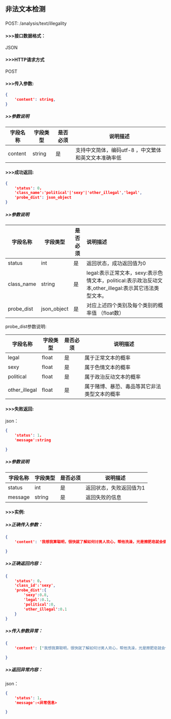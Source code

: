 ## 非法文本检测

### 

POST:  /analysis/text/illegality

#### >>>接口数据格式：

JSON

#### >>>HTTP请求方式

POST

#### >>>传入参数:

```json
{
	'content': string,
}
```

##### >>参数说明

| 字段名称 | 字段类型 | 是否必须 | 说明描述         |
| -------- | -------- | -------- | ---------------- |
| content  | string   | 是       | 支持中文简体，编码utf-8 ，中文繁体和英文文本准确率低|

#### >>>成功返回:

```json
{
	'status': 0，    
    'class_name':'political'|'sexy'|'other_illegal','legal', 	
	'probe_dist': json_object
}
```

##### >>参数说明

| 字段名称   | 字段类型     | 是否必须 | 说明描述                                                     |
| ---------- | ------------ | -------- | :----------------------------------------------------------- |
| status     | int          | 是       | 返回状态，成功返回值为0                                      |
| class_name | string  | 是       | legal:表示正常文本，sexy:表示色情文本，political:表示政治反动文本,other_illegal:表示其它违法类型文本。 |
| probe_dist | json_object | 是       | 对应上述四个类别及每个类别的概率值 （float数）                            |

probe_dist参数说明:

| 字段名称      | 字段类型 | 是否必须 | 说明描述                                     |
| ------------- | -------- | -------- | -------------------------------------------- |
| legal         | float    | 是       | 属于正常文本的概率                           |
| sexy          | float    | 是       | 属于色情文本的概率                           |
| political     | float    | 是       | 属于政治反动文本的概率                       |
| other_illegal | float    | 是       | 属于赌博、暴恐、毒品等其它非法类型文本的概率 |



#### >>>失败返回:

json：

```json
{
	'status': 1，
    'message':string
		
}
```

##### >>参数说明

| 字段名称 | 字段类型 | 是否必须 | 说明描述                |
| -------- | -------- | -------- | ----------------------- |
| status   | int      | 是       | 返回状态，失败返回值为1 |
| message  | string   | 是       | 返回失败的信息          |



#### >>>实例:

##### >>正确传入参数：

```json
{
	'content': '我想我算聪明，很快就了解如何讨男人欢心，帮他洗澡，光是擦肥皂就会使他勃起。其实我想我那时并不算是一个称职的性伴侣，躺到床上我就摊在那儿任他宰割，我的一些技巧是后来学的，首先我学的第一件事就是叫床，叫得如此逼真淫荡， 我知道跟我做爱的男人会因为他的女人叫到这种程度而很有成就感，而看他开心，我会更开心还有一些服务，像站在他身后，用双乳帮他洗背，他会迫不及待地来摸我的身体，甚至想赶快把澡给洗完。但是，我还会帮他洗那边，肥皂本身就滑滑的，还有我的十指，我会搓揉他的阴茎，轻抠他的鼠蹊，再去洗他的阴囊，洗不了多久就被阻止了，因为他太舒服。',
   
}
```

##### >>正确返回内容：

```json
{
	'status': 0，    
    'class_id':'sexy', 	
    'probe_dist':{
    	'sexy':0.8,
    	'legal':0.1,
    	'political':0,
    	'other_illegal':0.1
	}
}
```



##### >>传入参数异常：

```json
{
	'content': ["我想我算聪明，很快就了解如何讨男人欢心，帮他洗澡，光是擦肥皂就会使他勃起"]
   
}
```

##### >>返回异常内容：

json：

```json
{
	'status': 1，
    'message':<异常信息>   
		
}
```

